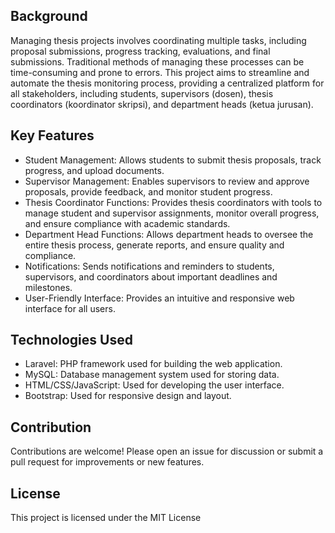 <h2>Background</h2>
Managing thesis projects involves coordinating multiple tasks, including proposal submissions, progress tracking, evaluations, and final submissions. Traditional methods of managing these processes can be time-consuming and prone to errors. This project aims to streamline and automate the thesis monitoring process, providing a centralized platform for all stakeholders, including students, supervisors (dosen), thesis coordinators (koordinator skripsi), and department heads (ketua jurusan).
<h2>Key Features</h2>
<ul>
    <li>Student Management: Allows students to submit thesis proposals, track progress, and upload documents.</li>
    <li>Supervisor Management: Enables supervisors to review and approve proposals, provide feedback, and monitor student progress.</li>
    <li>Thesis Coordinator Functions: Provides thesis coordinators with tools to manage student and supervisor assignments, monitor overall progress, and ensure compliance with academic standards.</li>
    <li>Department Head Functions: Allows department heads to oversee the entire thesis process, generate reports, and ensure quality and compliance.</li>
    <li>Notifications: Sends notifications and reminders to students, supervisors, and coordinators about important deadlines and milestones.</li>
    <li>User-Friendly Interface: Provides an intuitive and responsive web interface for all users.</li>
</ul>
<h2>Technologies Used</h2>
<ul>
    <li>Laravel: PHP framework used for building the web application.</li>
    <li>MySQL: Database management system used for storing data.</li>
    <li>HTML/CSS/JavaScript: Used for developing the user interface.</li>
    <li>Bootstrap: Used for responsive design and layout.</li>
</ul>
<h2>Contribution</h2>
Contributions are welcome! Please open an issue for discussion or submit a pull request for improvements or new features.
<h2>License</h2>
This project is licensed under the MIT License 
